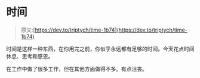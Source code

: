 # 时间

> 原文:[https://dev.to/triptych/time-1b74](https://dev.to/triptych/time-1b74)

时间是这样一种东西，在你用完之前，你似乎永远都有足够的时间。今天花点时间休息、思考和感恩。

在工作中做了很多工作，但在其他方面做得不多。有点沮丧。